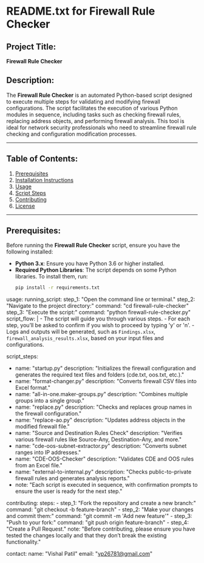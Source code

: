 # README.txt for Firewall Rule Checker

## Project Title:
**Firewall Rule Checker**

## Description:
The **Firewall Rule Checker** is an automated Python-based script designed to execute multiple steps for validating and modifying firewall configurations. The script facilitates the execution of various Python modules in sequence, including tasks such as checking firewall rules, replacing address objects, and performing firewall analysis. This tool is ideal for network security professionals who need to streamline firewall rule checking and configuration modification processes.

---

## Table of Contents:
1. [Prerequisites](#prerequisites)
2. [Installation Instructions](#installation-instructions)
3. [Usage](#usage)
4. [Script Steps](#script-steps)
5. [Contributing](#contributing)
6. [License](#license)

---

## Prerequisites:
Before running the **Firewall Rule Checker** script, ensure you have the following installed:

- **Python 3.x**: Ensure you have Python 3.6 or higher installed.
- **Required Python Libraries**: The script depends on some Python libraries. To install them, run:
  ```bash
  pip install -r requirements.txt

usage:
  running_script:
    step_1: "Open the command line or terminal."
    step_2: "Navigate to the project directory:"
      command: "cd firewall-rule-checker"
    step_3: "Execute the script:"
      command: "python firewall-rule-checker.py"
  script_flow: |
    - The script will guide you through various steps.
    - For each step, you’ll be asked to confirm if you wish to proceed by typing 'y' or 'n'.
    - Logs and outputs will be generated, such as `Findings.xlsx`, `firewall_analysis_results.xlsx`, based on your input files and configurations.

script_steps:
  - name: "startup.py"
    description: "Initializes the firewall configuration and generates the required text files and folders (cde.txt, oos.txt, etc.)."
  - name: "format-changer.py"
    description: "Converts firewall CSV files into Excel format."
  - name: "all-in-one.maker-groups.py"
    description: "Combines multiple groups into a single group."
  - name: "replace.py"
    description: "Checks and replaces group names in the firewall configuration."
  - name: "replace-ao.py"
    description: "Updates address objects in the modified firewall file."
  - name: "Source and Destination Rules Check"
    description: "Verifies various firewall rules like Source-Any, Destination-Any, and more."
  - name: "cde-oos-subnet-extractor.py"
    description: "Converts subnet ranges into IP addresses."
  - name: "CDE-OOS-Checker"
    description: "Validates CDE and OOS rules from an Excel file."
  - name: "external-to-internal.py"
    description: "Checks public-to-private firewall rules and generates analysis reports."
  - note: "Each script is executed in sequence, with confirmation prompts to ensure the user is ready for the next step."

contributing:
  steps:
    - step_1: "Fork the repository and create a new branch:"
      command: "git checkout -b feature-branch"
    - step_2: "Make your changes and commit them:"
      command: "git commit -m 'Add new feature'"
    - step_3: "Push to your fork:"
      command: "git push origin feature-branch"
    - step_4: "Create a Pull Request."
  note: "Before contributing, please ensure you have tested the changes locally and that they don’t break the existing functionality."


contact:
  name: "Vishal Patil"
  email: "vp26781@gmail.com"
